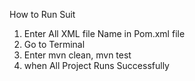 

How to Run Suit 
1. Enter All XML file Name in Pom.xml file 
2. Go to Terminal 
3. Enter mvn clean, mvn test 
4. when All Project Runs Successfully 